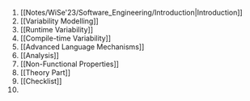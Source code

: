 1. [[Notes/WiSe'23/Software_Engineering/Introduction|Introduction]]
2. [[Variability Modelling]]
3. [[Runtime Variability]]
4. [[Compile-time Variability]]
5. [[Advanced Language Mechanisms]]
6. [[Analysis]]
7. [[Non-Functional Properties]]
8. [[Theory Part]]
9. [[Checklist]]
10. 
